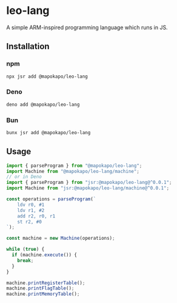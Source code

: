 # leo-lang

A simple ARM-inspired programming language which runs in JS.

## Installation

### npm

```sh
npx jsr add @mapokapo/leo-lang
```

### Deno

```sh
deno add @mapokapo/leo-lang
```

### Bun

```sh
bunx jsr add @mapokapo/leo-lang
```

## Usage

```ts
import { parseProgram } from "@mapokapo/leo-lang";
import Machine from "@mapokapo/leo-lang/machine";
// or in Deno
import { parseProgram } from "jsr:@mapokapo/leo-lang@^0.0.1";
import Machine from "jsr:@mapokapo/leo-lang/machine@^0.0.1";

const operations = parseProgram(`
	ldv r0, #1
	ldv r1, #2
	add r2, r0, r1
	st r2, #0
`);

const machine = new Machine(operations);

while (true) {
  if (machine.execute()) {
    break;
  }
}

machine.printRegisterTable();
machine.printFlagTable();
machine.printMemoryTable();
```
